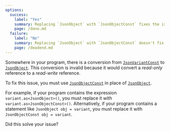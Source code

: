```yaml
---
options:
  success:
    label: "Yes"
    summary: Replacing `JsonObject` with `JsonObjectConst` fixes the issue
    page: /done.md
  failure:
    label: "No"
    summary: Replacing `JsonObject` with `JsonObjectConst` doesn't fix the issue
    page: /deadend.md
---
```


Somewhere in your program, there is a conversion from [`JsonVariantConst`](/v6/api/jsonvariantconst/) to [`JsonObject`](/v6/api/jsonobject/). This conversion is invalid because it would convert a *read-only* reference to a *read-write* reference.

To fix this issue, you must use [`JsonObjectConst`](/v6/api/jsonobjectconst/) in place of [`JsonObject`](/v6/api/jsonobject/).

For example, if your program contains the expression `variant.as<JsonObject>()`, you must replace it with `variant.as<JsonObjectConst>()`. Alternatively, if your program contains a statement like `JsonObject obj = variant`, you must replace it with `JsonObjectConst obj = variant`.

Did this solve your issue?
